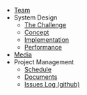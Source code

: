 * [Team]({{site.pagebaseurl}}/team.html)
* System Design
    * [The Challenge]({{site.pagebaseurl}}/design-the-challenge.html)
    * [Concept]({{site.pagebaseurl}}/design-concept.html)
    * [Implementation]({{site.pagebaseurl}}/design-implementation.html)
    * [Performance]({{site.pagebaseurl}}/design-performance.html)
* [Media](https://drive.google.com/folderview?id=0B48Hm2AZ_VIRfjRTRXlLQzVwOGY5a0drZEpWeXJMajFHODZmQzJkczFXcFJrSUtrYkRZRFU&usp=sharing)
* Project Management
    * [Schedule]({{site.pagebaseurl}}/Schedule.html)
    * [Documents]({{site.pagebaseurl}}/Documents.html)
    * [Issues Log (github)](https://github.com/TrevorDecker/CMU_Mechatronics_2015_TeamB/issues)
